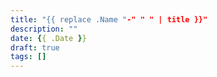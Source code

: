 ```yaml
---
title: "{{ replace .Name "-" " " | title }}"
description: ""
date: {{ .Date }}
draft: true
tags: []
---
```


